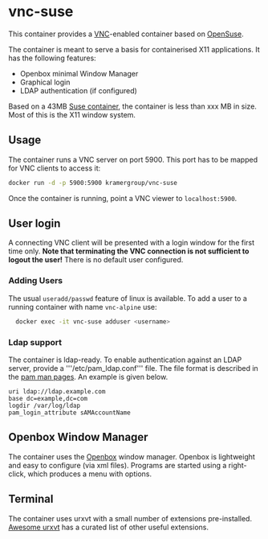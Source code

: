 # vnc-suse

This container provides a [VNC](https://en.wikipedia.org/wiki/Virtual_Network_Computing)-enabled container based on [OpenSuse](https://www.opensuse.org/).

The container is meant to serve a basis for containerised X11 applications. It has the following features:

- Openbox minimal Window Manager
- Graphical login
- LDAP authentication (if configured)

Based on a 43MB [Suse container](https://hub.docker.com/_/opensuse/), the container is less than xxx MB in size. Most of this is the X11 window system.

## Usage

The container runs a VNC server on port 5900. This port has to be mapped for VNC clients to access it:

```bash
docker run -d -p 5900:5900 kramergroup/vnc-suse
```

Once the container is running, point a VNC viewer to `localhost:5900`.

## User login

A connecting VNC client will be presented with a login window for the first time only.  **Note that terminating the VNC connection is not sufficient to logout the user!** There is no default user configured.

### Adding Users

The usual `useradd/passwd` feature of linux is available. To add a user to a running container with name `vnc-alpine` use:

```bash
  docker exec -it vnc-suse adduser <username>
```

### Ldap support

The container is ldap-ready. To enable authentication against an LDAP server, provide a '''/etc/pam_ldap.conf''' file. The file format is described in the [pam man pages](https://linux.die.net/man/5/pam_ldap). An example is given below.

```
uri ldap://ldap.example.com
base dc=example,dc=com
logdir /var/log/ldap
pam_login_attribute sAMAccountName
```

## Openbox Window Manager

The container uses the [Openbox](https://en.wikipedia.org/wiki/Openbox) window manager.
Openbox is lightweight and easy to configure (via xml files). Programs are started using a right-click, which produces a menu with options.

## Terminal

The container uses urxvt with a small number of extensions pre-installed. [Awesome urxvt](https://github.com/bookercodes/awesome-urxvt) has a curated list of other useful extensions.
